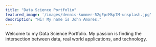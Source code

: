 ```yaml
---
title: "Data Science Portfolio"
featured_image: '/images/dennis-kummer-52gEprMkp7M-unsplash.jpg'
description: "Hi! My name is John Amores."
---
```

Welcome to my Data Science Portfolio. My passion is finding the intersection between data, real world applications, and technology.
